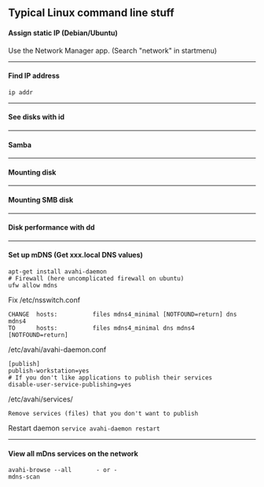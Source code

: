 ## Typical Linux command line stuff


#### Assign static IP (Debian/Ubuntu)
Use the Network Manager app. (Search "network" in startmenu)

---
#### Find IP address
`ip addr`

---
#### See disks with id

---
#### Samba

---
#### Mounting disk

---
#### Mounting SMB disk

---
#### Disk performance with dd


---
#### Set up mDNS  (Get xxx.local DNS values)
```
apt-get install avahi-daemon
# Firewall (here uncomplicated firewall on ubuntu)
ufw allow mdns
```
Fix /etc/nsswitch.conf
```
CHANGE  hosts:          files mdns4_minimal [NOTFOUND=return] dns mdns4
TO      hosts:          files mdns4_minimal dns mdns4 [NOTFOUND=return]
```
/etc/avahi/avahi-daemon.conf
```
[publish]
publish-workstation=yes
# If you don't like applications to publish their services
disable-user-service-publishing=yes
```
/etc/avahi/services/
```
Remove services (files) that you don't want to publish
```

Restart daemon
`service avahi-daemon restart`

---
#### View all mDns services on the network
```
avahi-browse --all       - or - 
mdns-scan
```


